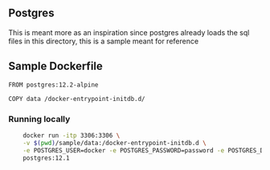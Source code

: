 ## Postgres

This is meant more as an inspiration since postgres already loads the sql files in this directory, this is a sample meant for reference

## Sample Dockerfile

```docker
FROM postgres:12.2-alpine

COPY data /docker-entrypoint-initdb.d/
```

### Running locally

```bash
	docker run -itp 3306:3306 \
	-v $(pwd)/sample/data:/docker-entrypoint-initdb.d \
	-e POSTGRES_USER=docker -e POSTGRES_PASSWORD=password -e POSTGRES_DB=sms \
	postgres:12.1
```
